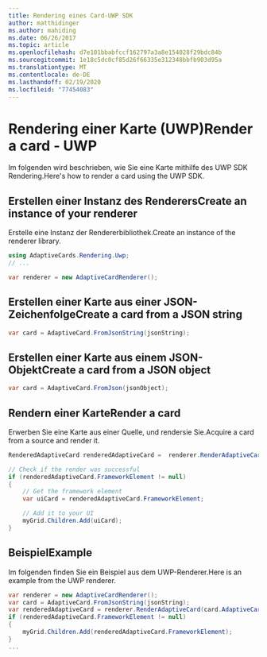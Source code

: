 ```yaml
---
title: Rendering eines Card-UWP SDK
author: matthidinger
ms.author: mahiding
ms.date: 06/26/2017
ms.topic: article
ms.openlocfilehash: d7e101bbabfccf162797a3a8e154028f29bdc84b
ms.sourcegitcommit: 1e18c5dc0cf85d26f66335e312348bbfb903d95a
ms.translationtype: MT
ms.contentlocale: de-DE
ms.lasthandoff: 02/19/2020
ms.locfileid: "77454083"
---
```

# <a name="render-a-card---uwp"></a><span data-ttu-id="ad3bb-102">Rendering einer Karte (UWP)</span><span class="sxs-lookup"><span data-stu-id="ad3bb-102">Render a card - UWP</span></span>

<span data-ttu-id="ad3bb-103">Im folgenden wird beschrieben, wie Sie eine Karte mithilfe des UWP SDK Rendering.</span><span class="sxs-lookup"><span data-stu-id="ad3bb-103">Here's how to render a card using the UWP SDK.</span></span>

## <a name="create-an-instance-of-your-renderer"></a><span data-ttu-id="ad3bb-104">Erstellen einer Instanz des Renderers</span><span class="sxs-lookup"><span data-stu-id="ad3bb-104">Create an instance of your renderer</span></span>

<span data-ttu-id="ad3bb-105">Erstelle eine Instanz der Rendererbibliothek.</span><span class="sxs-lookup"><span data-stu-id="ad3bb-105">Create an instance of the renderer library.</span></span> 

```csharp
using AdaptiveCards.Rendering.Uwp;
// ...

var renderer = new AdaptiveCardRenderer();
```

## <a name="create-a-card-from-a-json-string"></a><span data-ttu-id="ad3bb-106">Erstellen einer Karte aus einer JSON-Zeichenfolge</span><span class="sxs-lookup"><span data-stu-id="ad3bb-106">Create a card from a JSON string</span></span>

```csharp
var card = AdaptiveCard.FromJsonString(jsonString);
```

## <a name="create-a-card-from-a-json-object"></a><span data-ttu-id="ad3bb-107">Erstellen einer Karte aus einem JSON-Objekt</span><span class="sxs-lookup"><span data-stu-id="ad3bb-107">Create a card from a JSON object</span></span>

```csharp
var card = AdaptiveCard.FromJson(jsonObject);
```

## <a name="render-a-card"></a><span data-ttu-id="ad3bb-108">Rendern einer Karte</span><span class="sxs-lookup"><span data-stu-id="ad3bb-108">Render a card</span></span>

<span data-ttu-id="ad3bb-109">Erwerben Sie eine Karte aus einer Quelle, und rendersie Sie.</span><span class="sxs-lookup"><span data-stu-id="ad3bb-109">Acquire a card from a source and render it.</span></span>

```csharp
RenderedAdaptiveCard renderedAdaptiveCard =  renderer.RenderAdaptiveCard(card);

// Check if the render was successful
if (renderedAdaptiveCard.FrameworkElement != null)
{
    // Get the framework element
    var uiCard = renderedAdaptiveCard.FrameworkElement;

    // Add it to your UI
    myGrid.Children.Add(uiCard);
}
```

## <a name="example"></a><span data-ttu-id="ad3bb-110">Beispiel</span><span class="sxs-lookup"><span data-stu-id="ad3bb-110">Example</span></span>

<span data-ttu-id="ad3bb-111">Im folgenden finden Sie ein Beispiel aus dem UWP-Renderer.</span><span class="sxs-lookup"><span data-stu-id="ad3bb-111">Here is an example from the UWP renderer.</span></span>

```csharp
var renderer = new AdaptiveCardRenderer();
var card = AdaptiveCard.FromJsonString(jsonString);
var renderedAdaptiveCard = renderer.RenderAdaptiveCard(card.AdaptiveCard);
if (renderedAdaptiveCard.FrameworkElement != null)
{
    myGrid.Children.Add(renderedAdaptiveCard.FrameworkElement);
}
...
```